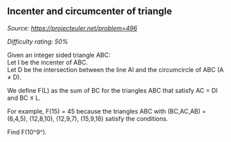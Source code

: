 Incenter and circumcenter of triangle
-------------------------------------

*Source: https://projecteuler.net/problem=496*


*Difficulty rating: 50%*

Given an integer sided triangle ABC:\
 Let I be the incenter of ABC.\
 Let D be the intersection between the line AI and the circumcircle of
ABC (A ≠ D).

We define F(L) as the sum of BC for the triangles ABC that satisfy AC =
DI and BC ≤ L.

For example, F(15) = 45 because the triangles ABC with (BC,AC,AB) =
(6,4,5), (12,8,10), (12,9,7), (15,9,16) satisfy the conditions.

Find F(10^9^).
